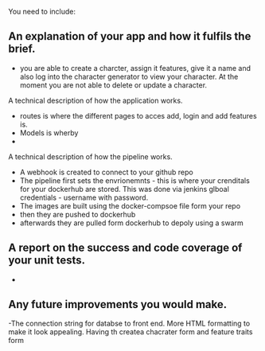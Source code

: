 You need to include:

An explanation of your app and how it fulfils the brief.
- 
 - you are able to create a charcter, assign it features, give it a name and also log into the character generator to view your character.  At the moment you are not able to delete or update a character.

A technical description of how the application works.
- routes is where the different pages to acces add, login and add features is. 
- Models is wherby 
 - 
A technical description of how the pipeline works.
- A webhook is created to connect to your github repo
 - The pipeline first sets the envrionemnts - this is where your crenditals for your dockerhub are stored. This was done via jenkins glboal credentials - username with password. 
 - The images are built using the docker-compsoe file form your repo
 - then they are pushed to dockerhub
 - afterwards they are pulled form dockerhub to depoly using a swarm

A report on the success and code coverage of your unit tests.
-

 -
Any future improvements you would make.
- 
 -The connection string for databse to front end. More HTML formatting to make it look appealing. Having th createa  chacrater form and feature traits form
